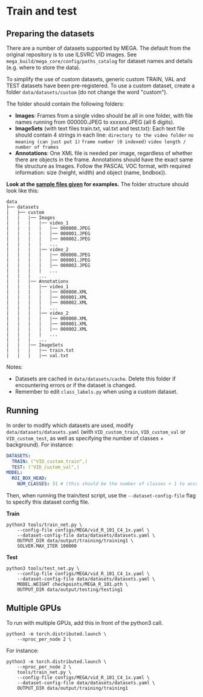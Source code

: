 # Train and test

## Preparing the datasets
There are a number of datasets supported by MEGA. The default from the original repository is to use ILSVRC VID images. See `mega_build/mega_core/config/paths_catalog` for dataset names and details (e.g. where to store the data).

To simplify the use of custom datasets, generic custom TRAIN, VAL and TEST datasets have been pre-registered. To use a custom dataset, create a folder `data/datasets/custom` (do not change the word "custom").

The folder should contain the following folders:
- **Images**: Frames from a single video should be all in one folder, with file names running from 000000.JPEG to xxxxxx.JPEG (all 6 digits).
- **ImageSets** (with text files train.txt, val.txt and test.txt): Each text file should contain 4 strings in each line: `directory to the video folder` `no meaning (can just put 1)` `frame number (0 indexed)` `video length / number of frames`
- **Annotations**: One XML file is needed per image, regardless of whether there are objects in the frame. Annotations should have the exact same file structure as Images. Follow the PASCAL VOC format, with required information: size (height, width) and object (name, bndbox)).

**Look at the [sample files given](https://github.com/amandakoh01/vod/tree/main/data/datasets/custom) for examples.** The folder structure should look like this:

```
data
├── datasets
|   ├── custom
|   |   |── Images
|   |   |   |── video_1
|   |   |   |   |── 000000.JPEG
|   |   |   |   |── 000001.JPEG
|   |   |   |   |── 000002.JPEG
|   |   |   |   ...
|   |   |   |── video_2
|   |   |   |   |── 000000.JPEG
|   |   |   |   |── 000001.JPEG
|   |   |   |   |── 000002.JPEG
|   |   |   |   ...
|   |   |   ...
|   |   |── Annotations
|   |   |   |── video_1
|   |   |   |   |── 000000.XML
|   |   |   |   |── 000001.XML
|   |   |   |   |── 000002.XML
|   |   |   |   ...
|   |   |   |── video_2
|   |   |   |   |── 000000.XML
|   |   |   |   |── 000001.XML
|   |   |   |   |── 000002.XML
|   |   |   |   ...
|   |   |   ...
|   |   |── ImageSets
|   |   |   |── train.txt
|   |   |   |── val.txt
```

Notes:
- Datasets are cached in `data/datasets/cache`. Delete this folder if encountering errors or if the dataset is changed.
- Remember to edit `class_labels.py` when using a custom dataset.

## Running

In order to modify which datasets are used, modify `data/datasets/datasets.yaml` (with `VID_custom_train`, `VID_custom_val` or `VID_custom_test`, as well as specifying the number of classes + background). For instance:

``` yaml
DATASETS:
  TRAIN: ("VID_custom_train",)
  TEST: ("VID_custom_val",)
MODEL:
  ROI_BOX_HEAD:
    NUM_CLASSES: 31 # (this should be the number of classes + 1 to account for background)
```

Then, when running the train/test script, use the `--dataset-config-file` flag to specify this dataset config file.

**Train**
```
python3 tools/train_net.py \
    --config-file configs/MEGA/vid_R_101_C4_1x.yaml \
    --dataset-config-file data/datasets/datasets.yaml \
    OUTPUT_DIR data/output/training/training1 \
    SOLVER.MAX_ITER 100000
```

**Test**
```
python3 tools/test_net.py \
    --config-file configs/MEGA/vid_R_101_C4_1x.yaml \
    --dataset-config-file data/datasets/datasets.yaml \
    MODEL.WEIGHT checkpoints/MEGA_R_101.pth \
    OUTPUT_DIR data/output/testing/testing1
```

## Multiple GPUs
To run with multiple GPUs, add this in front of the python3 call.

```
python3 -m torch.distributed.launch \
    --nproc_per_node 2 \
```

For instance:
```
python3 -m torch.distributed.launch \
    --nproc_per_node 2 \
    tools/train_net.py \
    --config-file configs/MEGA/vid_R_101_C4_1x.yaml \
    --dataset-config-file data/datasets/datasets.yaml \
    OUTPUT_DIR data/output/training/training1
```
